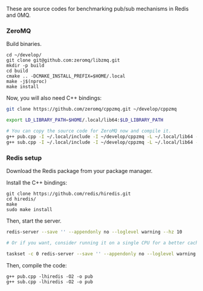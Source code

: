 These are source codes for benchmarking pub/sub mechanisms in Redis and 0MQ.

### ZeroMQ
Build binaries.
```
cd ~/develop/
git clone git@github.com:zeromq/libzmq.git
mkdir -p build
cd build
cmake .. -DCMAKE_INSTALL_PREFIX=$HOME/.local
make -j$(nproc)
make install
```

Now, you will also need C++ bindings:
```sh
git clone https://github.com/zeromq/cppzmq.git ~/develop/cppzmq

export LD_LIBRARY_PATH=$HOME/.local/lib64:$LD_LIBRARY_PATH

# You can copy the source code for ZeroMQ now and compile it.
g++ pub.cpp -I ~/.local/include -I ~/develop/cppzmq -L ~/.local/lib64 -lzmq -O3 -o zmq_pub
g++ sub.cpp -I ~/.local/include -I ~/develop/cppzmq -L ~/.local/lib64 -lzmq -O3 -o zmq_sub
```

### Redis setup
Download the Redis package from your package manager.

Install the C++ bindings:
```
git clone https://github.com/redis/hiredis.git
cd hiredis/
make
sudo make install
```

Then, start the server.
```sh
redis-server --save '' --appendonly no --loglevel warning --hz 10

# Or if you want, consider running it on a single CPU for a better cache affinity:

taskset -c 0 redis-server --save '' --appendonly no --loglevel warning --hz 10
```

Then, compile the code:
```
g++ pub.cpp -lhiredis -O2 -o pub
g++ sub.cpp -lhiredis -O2 -o pub
```
